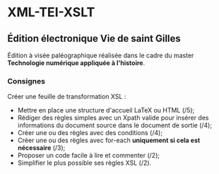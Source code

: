 # XML-TEI-XSLT

## Édition électronique Vie de saint Gilles

Édition à visée paléographique réalisée dans le cadre du master __Technologie numérique appliquée à l'histoire__. 

### Consignes

Créer une feuille de transformation XSL :

* Mettre en place une structure d'accueil LaTeX ou HTML (/5);
* Rédiger des règles simples avec un Xpath valide pour insérer des informations du document source dans le document de sortie (/4);
* Créer une ou des règles avec des conditions (/4);
* Créer une ou des règles avec for-each __uniquement si cela est nécessaire__ (/3);
* Proposer un code facile à lire et commenter (/2);
* Simplifier le plus possible ses règles XSL (/2).
